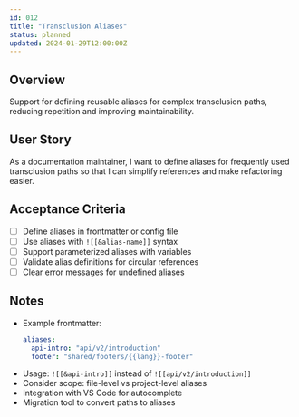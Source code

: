 ```yaml
---
id: 012
title: "Transclusion Aliases"
status: planned
updated: 2024-01-29T12:00:00Z
---
```


## Overview

Support for defining reusable aliases for complex transclusion paths, reducing repetition and improving maintainability.

## User Story

As a documentation maintainer, I want to define aliases for frequently used transclusion paths so that I can simplify references and make refactoring easier.

## Acceptance Criteria

- [ ] Define aliases in frontmatter or config file
- [ ] Use aliases with `![[&alias-name]]` syntax
- [ ] Support parameterized aliases with variables
- [ ] Validate alias definitions for circular references
- [ ] Clear error messages for undefined aliases

## Notes

- Example frontmatter:
  ```yaml
  aliases:
    api-intro: "api/v2/introduction"
    footer: "shared/footers/{{lang}}-footer"
  ```
- Usage: `![[&api-intro]]` instead of `![[api/v2/introduction]]`
- Consider scope: file-level vs project-level aliases
- Integration with VS Code for autocomplete
- Migration tool to convert paths to aliases